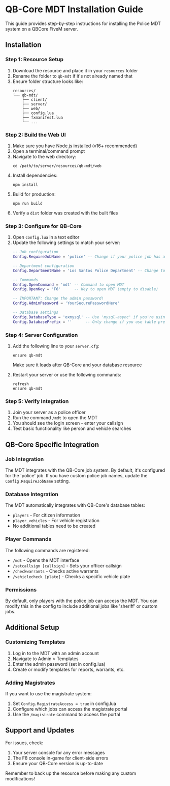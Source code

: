 
# QB-Core MDT Installation Guide

This guide provides step-by-step instructions for installing the Police MDT system on a QBCore FiveM server.

## Installation

### Step 1: Resource Setup

1. Download the resource and place it in your `resources` folder
2. Rename the folder to `qb-mdt` if it's not already named that
3. Ensure folder structure looks like:
   ```
   resources/
   └── qb-mdt/
       ├── client/
       ├── server/
       ├── web/
       ├── config.lua
       ├── fxmanifest.lua
       └── ...
   ```

### Step 2: Build the Web UI

1. Make sure you have Node.js installed (v16+ recommended)
2. Open a terminal/command prompt
3. Navigate to the web directory:
   ```
   cd /path/to/server/resources/qb-mdt/web
   ```
4. Install dependencies:
   ```
   npm install
   ```
5. Build for production:
   ```
   npm run build
   ```
6. Verify a `dist` folder was created with the built files

### Step 3: Configure for QB-Core

1. Open `config.lua` in a text editor
2. Update the following settings to match your server:
   ```lua
   -- Job configuration
   Config.RequireJobName = 'police' -- Change if your police job has a different name
   
   -- Department configuration
   Config.DepartmentName = 'Los Santos Police Department' -- Change to your server's department name
   
   -- Commands
   Config.OpenCommand = 'mdt' -- Command to open MDT
   Config.OpenKey = 'F6'      -- Key to open MDT (empty to disable)
   
   -- IMPORTANT: Change the admin password!
   Config.AdminPassword = 'YourSecurePasswordHere' 
   
   -- Database settings
   Config.DatabaseType = 'oxmysql' -- Use 'mysql-async' if you're using that instead
   Config.DatabasePrefix = ''      -- Only change if you use table prefixes
   ```

### Step 4: Server Configuration

1. Add the following line to your `server.cfg`:
   ```
   ensure qb-mdt
   ```
   Make sure it loads after QB-Core and your database resource
   
2. Restart your server or use the following commands:
   ```
   refresh
   ensure qb-mdt
   ```

### Step 5: Verify Integration

1. Join your server as a police officer
2. Run the command `/mdt` to open the MDT
3. You should see the login screen - enter your callsign
4. Test basic functionality like person and vehicle searches

## QB-Core Specific Integration

### Job Integration

The MDT integrates with the QB-Core job system. By default, it's configured for the 'police' job. If you have custom police job names, update the `Config.RequireJobName` setting.

### Database Integration

The MDT automatically integrates with QB-Core's database tables:
- `players` - For citizen information
- `player_vehicles` - For vehicle registration
- No additional tables need to be created

### Player Commands

The following commands are registered:
- `/mdt` - Opens the MDT interface
- `/setcallsign [callsign]` - Sets your officer callsign
- `/checkwarrants` - Checks active warrants
- `/vehiclecheck [plate]` - Checks a specific vehicle plate

### Permissions

By default, only players with the police job can access the MDT. You can modify this in the config to include additional jobs like 'sheriff' or custom jobs.

## Additional Setup

### Customizing Templates

1. Log in to the MDT with an admin account
2. Navigate to Admin > Templates
3. Enter the admin password (set in config.lua)
4. Create or modify templates for reports, warrants, etc.

### Adding Magistrates

If you want to use the magistrate system:
1. Set `Config.MagistrateAccess = true` in config.lua
2. Configure which jobs can access the magistrate portal
3. Use the `/magistrate` command to access the portal

## Support and Updates

For issues, check:
1. Your server console for any error messages
2. The F8 console in-game for client-side errors
3. Ensure your QB-Core version is up-to-date

Remember to back up the resource before making any custom modifications!

